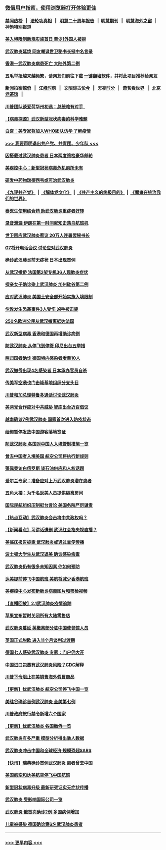 ### [微信用户指南，使用浏览器打开体验更佳](https://github.com/gfw-breaker/banned-news1/blob/master/indexes/wechat-guide.md?t=0)
#### [禁闻热榜](热点新闻.md?t=0)  &nbsp;&nbsp;|&nbsp;&nbsp; [法轮功真相](https://github.com/gfw-breaker/truth/blob/master/README.md?t=0) &nbsp;&nbsp;|&nbsp;&nbsp; [明慧二十周年报告](https://github.com/gfw-breaker/mh-reports/blob/master/README.md?t=0) &nbsp;&nbsp;|&nbsp;&nbsp;[明慧期刊](https://github.com/gfw-breaker/mh-qikan) &nbsp;&nbsp;|&nbsp;&nbsp; [明慧海外之窗](https://github.com/gfw-breaker/mh-news/blob/master/README.md?t=0) &nbsp;&nbsp;|&nbsp;&nbsp; [神韵特别报道](https://github.com/gfw-breaker/mh-news/blob/master/shenyun.md?t=0)
#### [美入境限制新规实施首日 至少1外国人被拒](../pages/nsc418/n11843058.md?t=02041511) 
#### [武汉肺炎延烧 网友嘲讽世卫秘书长挺中名言录](../pages/nsc418/n11843056.md?t=02041511) 
#### [香港一武汉肺炎病患死亡 大陆外第二例](../pages/nsc418/n11843026.md?t=02041511) 
#### 五毛举报越来越频繁，请网友们前往下载 [一键翻墙软件](https://github.com/gfw-breaker/ssr-accounts)，并将此项目推荐给亲友
#### [新闻拍案惊奇](https://github.com/gfw-breaker/banned-news1/blob/master/pages/link4.md) &nbsp;&nbsp;|&nbsp;&nbsp; [江峰时刻](https://github.com/gfw-breaker/banned-news1/blob/master/pages/link4.md) &nbsp;&nbsp;|&nbsp;&nbsp; [文昭谈古论今](https://github.com/gfw-breaker/banned-news1/blob/master/pages/link4.md) &nbsp;&nbsp;|&nbsp;&nbsp; [天亮时分](https://github.com/gfw-breaker/banned-news1/blob/master/pages/link4.md) &nbsp;&nbsp;|&nbsp;&nbsp; [萧茗看世界](https://github.com/gfw-breaker/banned-news1/blob/master/pages/link4.md) &nbsp;&nbsp;|&nbsp;&nbsp; [北京老茶馆](https://github.com/gfw-breaker/banned-news1/blob/master/pages/link4.md) &nbsp;&nbsp;|&nbsp;&nbsp; 
#### [川普团队谈爱荷华州初选：总统难有对手  ](../pages/nsc418/n11842867.md?t=02041511) 
#### [【病毒探源】武汉新型冠状病毒的科学难题](../pages/nsc418/n11842176.md?t=02041511) 
#### [白宫：美专家将加入WHO团队访华 了解疫情](../pages/nsc418/n11842198.md?t=02041511) 
#### [>>> 我要声明退出共产党、共青团、少年队 <<<](https://github.com/begood0513/goodnews/blob/master/quit/letter.md) 
#### [因搭载过武汉肺炎患者 日本两度筛检豪华邮轮](../pages/nsc418/n11842447.md?t=02041511) 
#### [美疾控中心：新型冠状病毒危机前所未有](../pages/nsc418/n11842406.md?t=02041511) 
#### [研发中药物瑞德西韦或可治武汉肺炎](../pages/nsc418/n11842100.md?t=02041511) 
#### [《九评共产党》](https://github.com/begood0513/9ping.md/blob/master/README.md) &nbsp;|&nbsp; [《解体党文化》](../../../../jtdwh.md/blob/master/README.md)  &nbsp;|&nbsp; [《共产主义的终极目的》](../../../../gczydzjmd.md/blob/master/README.md) &nbsp;|&nbsp; [《魔鬼在统治我们的世界》](../../../../mgztzwmdsj.md/blob/master/README.md) 
#### [泰医生使用结合药 助武汉肺炎重症者好转](../pages/nsc418/n11842096.md?t=02041511) 
#### [录音泄漏 伊朗在第一时间就知击落乌航班机](../pages/nsc418/n11842002.md?t=02041511) 
#### [世卫回应武汉肺炎惹议 20万人连署罢秘书长](../pages/nsc418/n11841664.md?t=02041511) 
#### [G7将开电话会议 讨论应对武汉肺炎](../pages/nsc418/n11841658.md?t=02041511) 
#### [确诊武汉肺炎前无症状 日本出现首例](../pages/nsc418/n11841567.md?t=02041511) 
#### [从武汉撤侨 法国第2架专机36人现肺炎症状](../pages/nsc418/n11841382.md?t=02041511) 
#### [探亲女子确诊染上武汉肺炎 加州硅谷第二例](../pages/nsc418/n11839784.md?t=02041511) 
#### [应对武汉肺炎 美国土安全部开始实施入境限制](../pages/nsc418/n11839729.md?t=02041511) 
#### [伦敦发生恐袭事件3人受伤 凶手被击毙](../pages/nsc418/n11839442.md?t=02041511) 
#### [250名欧洲公民从武汉撤离抵达法国](../pages/nsc418/n11839438.md?t=02041511) 
#### [武汉新型病毒 香港和德国再增确诊病例](../pages/nsc418/n11839381.md?t=02041511) 
#### [防武汉肺炎 从停飞到停签 印尼出台五举措](../pages/nsc418/n11839282.md?t=02041511) 
#### [两归国者确诊 德国境内感染者增至10人](../pages/nsc418/n11839164.md?t=02041511) 
#### [武汉撤侨出现4名感染者 日本承办官员自杀](../pages/nsc418/n11839044.md?t=02041511) 
#### [传美军空袭也门击毙基地组织分支头目](../pages/nsc418/n11839210.md?t=02041511) 
#### [川普和加总理特鲁多通话讨论武汉肺炎](../pages/nsc418/n11839128.md?t=02041511) 
#### [美两党合作应对中共威胁 智库出台近百倡议](../pages/nsc418/n11838437.md?t=02041511) 
#### [越南确诊7例武汉肺炎 国家首次进入防疫状态](../pages/nsc418/n11838860.md?t=02041511) 
#### [缅甸暂停发放中国游客落地签证](../pages/nsc418/n11838730.md?t=02041511) 
#### [防武汉肺炎 各国对中国人入境管制措施一览](../pages/nsc418/n11838726.md?t=02041511) 
#### [曾去中国者入境美国 航空公司将执行新规则](../pages/nsc418/n11838375.md?t=02041511) 
#### [蓬佩奥访白俄罗斯 谈石油供应和人权话题](../pages/nsc418/n11838242.md?t=02041511) 
#### [爱尔兰专家：准备应对上万武汉肺炎潜在患者](../pages/nsc418/n11837978.md?t=02041511) 
#### [五角大楼：为千名返美人员提供隔离房间](../pages/nsc418/n11837831.md?t=02041511) 
#### [国际民航组织压制挺台言论 美国务院严厉谴责](../pages/nsc418/n11837791.md?t=02041511) 
#### [【热点互动】武汉肺炎会击垮中共政权吗？](../pages/nsc418/n11837779.md?t=02041511) 
#### [【新闻看点】习讲话遭删 武汉红会掐央视直播？](../pages/nsc418/n11837573.md?t=02041511) 
#### [美临床报告披露 武汉肺炎或通过粪便传播](../pages/nsc418/n11837626.md?t=02041511) 
#### [波士顿大学生从武汉返美 确诊感染病毒](../pages/nsc418/n11837580.md?t=02041511) 
#### [武汉肺炎仍有很多未知因素 你如何预防](../pages/nsc418/n11837666.md?t=02041511) 
#### [达美提前停飞中国航班 美航将减少香港航班](../pages/nsc418/n11837649.md?t=02041511) 
#### [美疾控中心发布新肺炎病毒图片和筛检视频](../pages/nsc418/n11837491.md?t=02041511) 
#### [【直播回放】2.1武汉肺炎疫情追踪](../pages/nsc418/n11837232.md?t=02041511) 
#### [苹果宣布暂时关闭所有大陆零售店](../pages/nsc418/n11837097.md?t=02041511) 
#### [武汉肺炎蔓延 英撤离部分驻中国使领馆人员](../pages/nsc418/n11837061.md?t=02041511) 
#### [英国正式脱欧 进入11个月谈判过渡期](../pages/nsc418/n11836911.md?t=02041511) 
#### [德国七人感染武汉肺炎 专家：门户仍大开](../pages/nsc418/n11836344.md?t=02041511) 
#### [中国进口包裹有武汉肺炎风险？CDC解释](../pages/nsc418/n11836321.md?t=02041511) 
#### [川普下令阻止在美销售海外假冒商品](../pages/nsc418/n11836261.md?t=02041511) 
#### [【更新】忧武汉肺炎 航空公司停飞中国一览](../pages/nsc418/n11835931.md?t=02041511) 
#### [美硅谷确诊首例武汉肺炎 全美第七例](../pages/nsc418/n11836093.md?t=02041511) 
#### [川普政府旅行禁令新增六个国家](../pages/nsc418/n11836083.md?t=02041511) 
#### [【更新】忧武汉肺炎 各国撤侨一览](../pages/nsc418/n11835673.md?t=02041511) 
#### [武汉肺炎有多严重 模型分析得出骇人数据](../pages/nsc418/n11835829.md?t=02041511) 
#### [武汉肺炎冲击中国和全球经济 规模恐超SARS](../pages/nsc418/n11835652.md?t=02041511) 
#### [【快讯】瑞典确诊首例武汉肺炎 患者曾去中国](../pages/nsc418/n11835675.md?t=02041511) 
#### [美国航空和达美航空停飞中国航班](../pages/nsc418/n11835567.md?t=02041511) 
#### [新型冠状病毒升级 最新研究证实无症状传播](../pages/nsc418/n11835589.md?t=02041511) 
#### [武汉肺炎 受影响国际公司一览](../pages/nsc418/n11835538.md?t=02041511) 
#### [武汉肺炎 俄首次确诊2例 多国病例增加](../pages/nsc418/n11835295.md?t=02041511) 
#### [儿童被感染 德国确诊第6名武汉肺炎患者](../pages/nsc418/n11835338.md?t=02041511) 

----
#### [ >>> 更早内容 <<< ](../indexes/nsc418-earlier.md)
